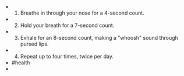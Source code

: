 - 1. Breathe in through your nose for a 4-second count.
- 2. Hold your breath for a 7-second count.
- 3. Exhale for an 8-second count, making a "whoosh" sound through pursed lips.
- 4. Repeat up to four times, twice per day.
- #health
-
